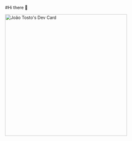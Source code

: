 #Hi there 👋

<a href="https://app.daily.dev/jmtosto"><img src="https://api.daily.dev/devcards/30e9ed31a83348539edf62a309dd943e.png?r=s1x" width="400" alt="João Tosto's Dev Card"/></a>
